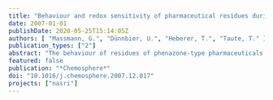 ```yaml
---
title: "Behaviour and redox sensitivity of pharmaceutical residues during bank filtration - Investigation of residues of phenazone-type analgesics"
date: 2007-01-01
publishDate: 2020-05-25T15:14:05Z
authors: [ "Massmann, G.", "Dünnbier, U.", "Heberer, T.", "Taute, T." ]
publication_types: ["2"]
abstract: "The behaviour of residues of phenazone-type pharmaceuticals during bank filtration was investigated at a field site in Berlin, Germany, where bankfiltered water is used for drinking water production. The concentrations of the pharmaceutical residues in the shallow, young bank filtrate (travel times < 1 month) were correlated to the prevailing hydrochemical conditions at the field site. In addition, their behaviour in an undisturbed sediment core from the lake base at the site (clogging layer) was evaluated in the laboratory. Phenazone, 4-acetylaminoantipyrin (AAA), 4formylaminoantipyrin (FAA) and 1,5-dimethyl-1,2- dehydro-3pyrazolone (DP) were eliminated more efficiently under oxic conditions, while 1-acetyl-1-methyl-2-dimethyloxamoyl-2phenylhydrazide (AMDOPH) was not eliminated at all. The redox conditions and the elimination of the respective pharmaceutical residues displayed strong seasonal variations. Oxic conditions were only encountered close to the shore in winter, when temperatures were low. The column study showed that the elimination is restricted to the uppermost decimetres of the lake base, where oxygen is present. While phenazone elimination is almost complete during aerobic rapid sand filtration in the waterworks, the compounds were found to be more persistent under anoxic field conditions."
featured: false
publication: "*Chemosphere*"
doi: "10.1016/j.chemosphere.2007.12.017"
projects: ["nasri"]
---
```


